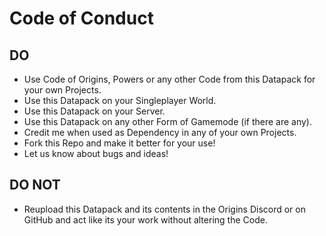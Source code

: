 # Code of Conduct

## DO

+ Use Code of Origins, Powers or any other Code from this Datapack for your own Projects.
+ Use this Datapack on your Singleplayer World.
+ Use this Datapack on your Server.
+ Use this Datapack on any other Form of Gamemode (if there are any).
+ Credit me when used as Dependency in any of your own Projects.
+ Fork this Repo and make it better for your use!
+ Let us know about bugs and ideas!

## DO NOT

+ Reupload this Datapack and its contents in the Origins Discord or on GitHub and act like its your work without altering the Code.
